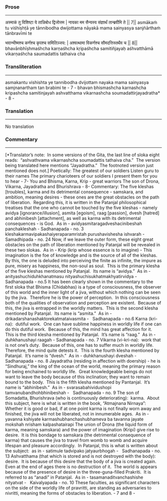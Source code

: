 ### Prose 
 --- 
अस्माकं तु विशिष्टा ये तान्निबोध द्विजोत्तम |
नायका मम सैन्यस्य संज्ञार्थं तान्ब्रवीमि ते || 7||
asmākaṁ tu viśhiṣhṭā ye tānnibodha dwijottama
nāyakā mama sainyasya sanjñārthaṁ tānbravīmi te

भवान्भीष्मश्च कर्णश्च कृपश्च समितिञ्जय: |
अश्वत्थामा विकर्णश्च सौमदत्तिस्तथैव च || 8||
bhavānbhīṣhmaśhcha karṇaśhcha kṛipaśhcha samitiñjayaḥ
aśhvatthāmā vikarṇaśhcha saumadattis tathaiva cha

### Transliteration 
 --- 
asmakantu vishishta ye tannibodha dvijottam nayaka mama sainyasya samjnanartham tan brabimi te -  7 - bhavan bhismashcha karnashcha kripashcha samitinjayah ashvatthama vikarnashcha soumadattirjayadratha* -  8 -

### Translation 
 --- 
No translation

### Commentary 
 --- 
[*Translator’s note:  In some versions of the Gita, the last line of sloka eight reads:  “ashvathvama vikarnashcha soumadattis tathaiva cha.”  The version being translated here mentions “Jayadratha.”  The footnoted version just mentioned does not.] Poetically: The greatest of our soldiers Listen guru to their names The primary charioteers of our soldiers I present them for you to hear - 7- You and Bhisma, Karna, Krip - great warriors The son of Drona, Vikarna, Jayadratha and Bhurishrava - 8- Commentary: The five kleshas [troubles], karma and its detrimental consequence - samskara, and ambition, meaning desires - these ones are the great obstacles on the path of liberation.  Regarding this, it is written in the Patanjal philosophical  treatises that the one who cannot be touched by the five kleshas - namely avidya [ignorance/illusion], asmita [egoism], raag [passion], dvesh [hatred] and abhinibesh [attachment], as well as karma with its detrimental consequences - is God.  As in - avidyasmitaragadveshacinibeshah panchakleshah - Sadhanapada - no. 3 kleshakarmavipakashaiyeraparamristah purushavishesha ishvarah - Samadhipada - no. 24 Now, if we leave the outer form, these eight great obstacles on the path of liberation mentioned by Patanjal will be revealed in these two slokas.  As in - Krip (krip whose essence is to imagine) - This imagination is the foe of knowledge and is the source of all of the kleshas.  By this, the one is deluded into perceiving the finite as infinite, the impure as pure, misery as happiness, the non-soul as soul.  This is the primary klesha of the five kleshas mentioned by Patanjal.  Its name is “avidya.”  As in - anityashuchiduhkhanatmasu nityashuchisukhatmakhyatirvidya - Sadhanapada - no.5 It has been clearly shown in the commentary to the first sloka that Bhisma (Chidabhas) is a type of consciousness, the observer of this world and the inner light of a jiva, without which nothing can be seen by the jiva.  Therefore he is the power of perception.  In this consciousness both of the qualities of observation and perception are existent.  Because of this, the jiva is entrapped in the worldly matters.  This is the second klesha mentioned by Patanjal.  Its name is “asmita.”  As in - drikadarshanashaktorekatmataivasmita -   Sadhanapada - no.6 Karna (kri-na):  dutiful work.  One can have sublime happiness in worldly life if one can do this dutiful work.  Because of this, the mind has great affection for it.  This is the third klesha mentioned by Patanjal.  It’s name is “raag.”  As in - duhkhanushayi raagah -  Sadhanapada - no. 7 Vikarna (vi-kri-na):  work that is not one’s duty.  Because of this, one has to suffer much in worldly life.  Therefore, the mind quite detests it.  This is the fourth klesha mentioned by Patanjal.  It’s name is “dvesh.”  As in - duhkhanushayi dveshah -   Sadhanapada - no. 8 Jayadratha (residing in affection with doership) - he is “Sindhuraj,” the king of the ocean of the world, meaning the primary reason for being enchained to worldly life.  Great knowledgeable beings do not want to leave the body because of this inclination; they want to remain bound to the body.  This is the fifth klesha mentioned by Pantanjal.  It’s name is “abhinibesh.”  As in - svarasabahividushopi tamvanubandhohbhinibeshah -   Sadhanapada - no. 9 The son of Somadatta, Bhurishrava (who is continuously deteriorating):  karma.  About this subject, here is what is written in the book, “Atmajnana Nirnaya”:  Whether it is good or bad, if at one point karma is not finally worn away and finished, the jiva will not be liberated, not in innumerable ages.  As in - yavanna kshiyate karmashubhanchashubhameva ba tavanna jayate mokshah nrisham kalpashatairapi The union of Drona (the liquid form of karma, meaning samskara) and the power of imagination (Kripi) give rise to desire.  It is this bondage to samskara (the detrimental consequence of karma) that causes the jiva to travel from womb to womb and acquire lifespan and pleasure accordingly.  In Patanjal, this is what is written about the subject:  as in - satimule tadvipako jatyaurbhogah -   Sadhanapada - no. 13 Ashvatthama (that which is stored and is not destroyed with the body):  desire.  It is because of this desire that the body of a jiva is created again.  Even at the end of ages there is no destruction of it.  The world is appears because of the presence of desire in the three-guna-filled Prakriti.  It is referred to as “anadi” in Patanjal.  As in - tasamanaditvanchashishe nityatvat -   Kaivalyapada - no. 10 These faculties, as significant characters on the side of the worldly life of pravritti, are standing as adversaries to nivritti, meaning the forms of obstacles to liberation. -  7 and 8 -